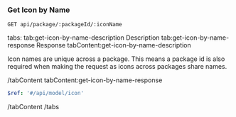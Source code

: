 ### Get Icon by Name

```text
GET api/package/:packageId/:iconName
```

tabs:
tab:get-icon-by-name-description Description
tab:get-icon-by-name-response Response
tabContent:get-icon-by-name-description

Icon names are unique across a package. This means a package id is also required when making the request as icons across packages share names.

/tabContent
tabContent:get-icon-by-name-response

```yaml
$ref: '#/api/model/icon'
```

/tabContent
/tabs